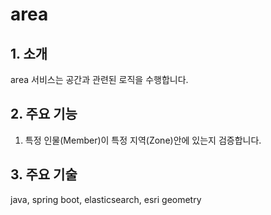 # area

## 1. 소개

area 서비스는 공간과 관련된 로직을 수행합니다.

## 2. 주요 기능

1. 특정 인물(Member)이 특정 지역(Zone)안에 있는지 검증합니다.

## 3. 주요 기술

java, spring boot, elasticsearch, esri geometry

